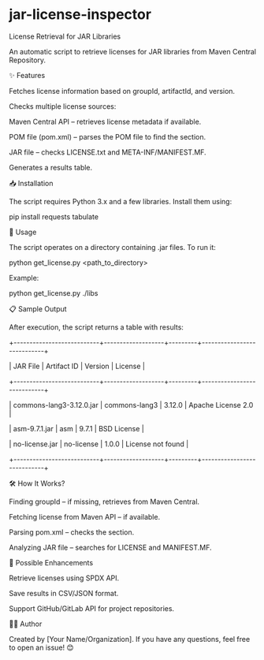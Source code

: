 # jar-license-inspector

License Retrieval for JAR Libraries

An automatic script to retrieve licenses for JAR libraries from Maven Central Repository.

✨ Features

Fetches license information based on groupId, artifactId, and version.

Checks multiple license sources:

Maven Central API – retrieves license metadata if available.

POM file (pom.xml) – parses the POM file to find the <licenses> section.

JAR file – checks LICENSE.txt and META-INF/MANIFEST.MF.

Generates a results table.

📥 Installation

The script requires Python 3.x and a few libraries. Install them using:

pip install requests tabulate

🚀 Usage

The script operates on a directory containing .jar files. To run it:

python get_license.py <path_to_directory>

Example:

python get_license.py ./libs

📋 Sample Output

After execution, the script returns a table with results:

+---------------------------+-------------------+---------+----------------------------+

| JAR File                  | Artifact ID       | Version | License                    |

+---------------------------+-------------------+---------+----------------------------+

| commons-lang3-3.12.0.jar  | commons-lang3     | 3.12.0  | Apache License 2.0         |

| asm-9.7.1.jar             | asm               | 9.7.1   | BSD License                |

| no-license.jar            | no-license        | 1.0.0   | License not found          |

+---------------------------+-------------------+---------+----------------------------+

🛠 How It Works?

Finding groupId – if missing, retrieves from Maven Central.

Fetching license from Maven API – if available.

Parsing pom.xml – checks the <licenses> section.

Analyzing JAR file – searches for LICENSE and MANIFEST.MF.

🔄 Possible Enhancements

Retrieve licenses using SPDX API.

Save results in CSV/JSON format.

Support GitHub/GitLab API for project repositories.

👨‍💻 Author

Created by [Your Name/Organization]. If you have any questions, feel free to open an issue! 😊
